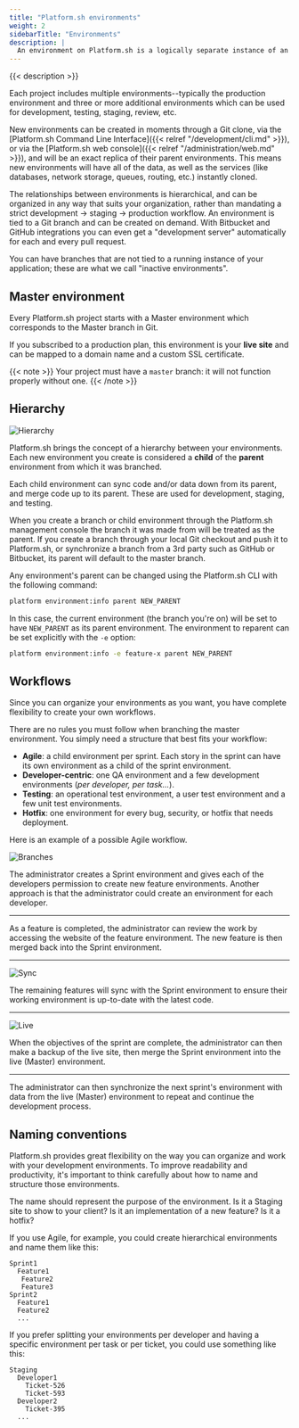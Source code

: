 ```yaml
---
title: "Platform.sh environments"
weight: 2
sidebarTitle: "Environments"
description: |
  An environment on Platform.sh is a logically separate instance of an application, complete with all of the services that application requires. You can think of an environment as a complete working website, related to, but safely isolated from others in the project.
---
```


{{< description >}}

Each project includes multiple environments--typically the production environment and three or more additional environments which can be used for development, testing, staging, review, etc. 

New environments can be created in moments through a Git clone, via the [Platform.sh Command Line Interface]({{< relref "/development/cli.md" >}}), or via the [Platform.sh web console]({{< relref "/administration/web.md" >}}), and will be an exact replica of their parent environments. This means new environments will have all of the data, as well as the services (like databases, network storage, queues, routing, etc.) instantly cloned. 

The relationships between environments is hierarchical, and can be organized in any way that suits your organization, rather than mandating a strict development → staging → production workflow. An environment is tied to a Git branch and can be created on demand. With Bitbucket and GitHub integrations you can even get a "development server" automatically for each and every pull request.

You can have branches that are not tied to a running instance of your application; these are what we call "inactive environments".

## Master environment

Every Platform.sh project starts with a Master environment which corresponds to the Master branch in Git.

If you subscribed to a production plan, this environment is your **live site** and can be mapped to a domain name and a custom SSL certificate.

{{< note >}}
Your project must have a `master` branch: it will not function properly without one.
{{< /note >}}


## Hierarchy

![Hierarchy](/images/management-console/environments.png "0.5")

Platform.sh brings the concept of a hierarchy between your environments. Each new environment you create is considered a **child** of the **parent** environment from which it was branched.

Each child environment can sync code and/or data down from its parent, and merge code up to its parent. These are used for development, staging, and testing.

When you create a branch or child environment through the Platform.sh management console the branch it was made from will be treated as the parent.  If you create a branch through your local Git checkout and push it to Platform.sh, or synchronize a branch from a 3rd party such as GitHub or Bitbucket, its parent will default to the master branch.

Any environment's parent can be changed using the Platform.sh CLI with the following command:

```bash
platform environment:info parent NEW_PARENT
```

In this case, the current environment (the branch you're on) will be set to have `NEW_PARENT` as its parent environment.  The environment to reparent can be set explicitly with the `-e` option:

```bash
platform environment:info -e feature-x parent NEW_PARENT
```


## Workflows

Since you can organize your environments as you want, you have complete flexibility to create your own workflows.

There are no rules you must follow when branching the master environment. You simply need a structure that best fits your workflow:

* **Agile**: a child environment per sprint. Each story in the sprint can have its own environment as a child of the sprint environment.
* **Developer-centric**: one QA environment and a few development environments (*per developer, per task...*).
* **Testing**: an operational test environment, a user test environment and a few unit test environments.
* **Hotfix**: one environment for every bug, security, or hotfix that needs deployment.

Here is an example of a possible Agile workflow.

![Branches](/images/workflow/branches.png "0.2")


The administrator creates a Sprint environment and gives each of the developers permission to create new feature environments. Another approach is that the administrator could create an environment for each developer.

------------------------------------------------------------------------

As a feature is completed, the administrator can review the work by accessing the website of the feature environment. The new feature is then merged back into the Sprint environment.

------------------------------------------------------------------------

![Sync](/images/workflow/sync.png "0.2")

The remaining features will sync with the Sprint environment to ensure their working environment is up-to-date with the latest code.

------------------------------------------------------------------------

![Live](/images/workflow/merge-live.png "0.2")

When the objectives of the sprint are complete, the administrator can then make a backup of the live site, then merge the Sprint environment into the live (Master) environment.

------------------------------------------------------------------------

The administrator can then synchronize the next sprint's environment with data from the live (Master) environment to repeat and continue the development process.

## Naming conventions

Platform.sh provides great flexibility on the way you can organize and work with your development environments. To improve readability and productivity, it's important to think carefully about how to name and structure those environments.

The name should represent the purpose of the environment. Is it a Staging site to show to your client? Is it an implementation of a new feature? Is it a hotfix?

If you use Agile, for example, you could create hierarchical environments and name them like this:

```text
Sprint1
  Feature1
   Feature2
   Feature3
Sprint2
  Feature1
  Feature2
  ...
```

If you prefer splitting your environments per developer and having a specific environment per task or per ticket, you could use something like this:

```text
Staging
  Developer1
    Ticket-526
    Ticket-593
  Developer2
    Ticket-395
  ...
```
